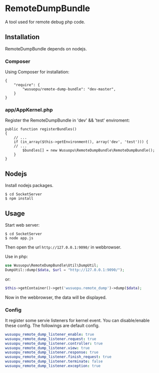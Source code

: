 # RemoteDumpBundle

A tool used for remote debug php code.

## Installation
RemoteDumpBundle depends on nodejs.

### Composer
Using Composer for installation:

```
{
    "require": {
        "wusuopu/remote-dump-bundle": "dev-master",
    }
}
```


### app/AppKernel.php
Register the RemoteDumpBundle in 'dev' && 'test' enviroment:

```
public function registerBundles()
{
    // ...
    if (in_array($this->getEnvironment(), array('dev', 'test'))) {
    // ...
        $bundles[] = new Wusuopu\RemoteDumpBundle\RemoteDumpBundle();
    }
}
```

## Nodejs
Install nodejs packages.

```
$ cd SocketServer
$ npm install
```

## Usage
Start web server:

```
$ cd SocketServer
$ node app.js
```

Then open the url `http://127.0.0.1:9090/` in webbrowser.


Use in php:

```php
use Wusuopu\RemoteDumpBundle\Util\DumpUtil;
DumpUtil::dump($data, $url = "http://127.0.0.1:9090/");
```

or:

```php
$this->getContainer()->get('wusuopu.remote_dump')->dump($data);
```

Now in the webbrowser, the data will be displayed.

### Config
It register some servie listeners for kernel event. You can disable/enable these config. The followings are default config.

```yml
wusuopu_remote_dump_listener_enable: true
wusuopu_remote_dump_listener.request: true
wusuopu_remote_dump_listener.controller: true
wusuopu_remote_dump_listener.view: true
wusuopu_remote_dump_listener.response: true
wusuopu_remote_dump_listener.finish_request: true
wusuopu_remote_dump_listener.terminate: false
wusuopu_remote_dump_listener.exception: true
```
